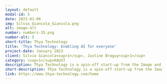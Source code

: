 ```yaml
---
layout: default
modal-id: 5
date: 2023-01-06
img: Silvio_Giancola_Giancola.png
alt: image-alt
number: numbers-35.png
number-alt: 5 
short-title: Thya Technology
title: 'Thya Technology: Enabling AI for everyone'
project-date: January 2023
client: Silvio Giancola<sup>1</sup>, Justine Braguy<sup>1</sup>
category: <sup>1</sup>KAUST
description: Thya Technology is a spin-off start-up from the Image and Video Understanding Lab (IVUL) of King Abdullah University of Science and Technology (KAUST, Saudi Arabia) and enables the creation and use of detection algorithms from A to Z. Thya Technology delivers AI-based computer vision as a service, and creates value for companies that need to process a large amount of images. Thya Technology’s mission is to enable AI for everyone. To do so, they provide online platforms that accelerate the deployment of AI, facilitating the generation and training of detection models, thus saving their users time and money.
short-description: Thya Technology is a spin-off start-up from the Image and Video Understanding Lab (IVUL) 
link: https://www.thya-technology.com/home
---
```

